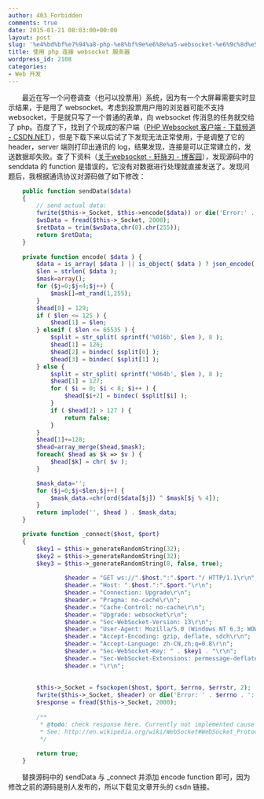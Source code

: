 ```yaml
---
author: 403 Forbidden
comments: true
date: 2015-01-21 08:03:00+00:00
layout: post
slug: '%e4%bd%bf%e7%94%a8-php-%e8%bf%9e%e6%8e%a5-websocket-%e6%9c%8d%e5%8a%a1%e5%99%a8'
title: 使用 php 连接 websocket 服务器
wordpress_id: 2108
categories:
- Web 开发
---
```

　　最近在写一个问卷调查（也可以投票用）系统，因为有一个大屏幕需要实时显示结果，于是用了 websocket。考虑到投票用户用的浏览器可能不支持 websocket，于是就只写了一个普通的表单，向 websocket 传消息的任务就交给了 php。百度了下，找到了个现成的客户端（[PHP Websocket 客户端 - 下载频道 - CSDN.NET](http://download.csdn.net/download/byjlwaa/5389173)），但是下载下来以后试了下发现无法正常使用，于是调整了它的 header，server 端则打印出通讯的 log，结果发现，连接是可以正常建立的，发送数据却失败。查了下资料（[关于websocket - 轩脉刃 - 博客园](http://www.cnblogs.com/yjf512/archive/2013/03/11/2953483.html)），发现源码中的 senddata 的 function 是错误的，它没有对数据进行处理就直接发送了。发现问题后，我根据通讯协议对源码做了如下修改：
```php
	public function sendData($data)
	{
		// send actual data:
		fwrite($this->_Socket, $this->encode($data)) or die('Error:' . $errno . ':' . $errstr);
		$wsData = fread($this->_Socket, 2000);
		$retData = trim($wsData,chr(0).chr(255));        
		return $retData;
	}
 
    private function encode( $data ) {
        $data = is_array( $data ) || is_object( $data ) ? json_encode( $data ) : (string) $data;
        $len = strlen( $data );
        $mask=array();
        for ($j=0;$j<4;$j++) {
            $mask[]=mt_rand(1,255);
        }
        $head[0] = 129;
        if ( $len <= 125 ) {
            $head[1] = $len;
        } elseif ( $len <= 65535 ) {
            $split = str_split( sprintf('%016b', $len ), 8 );
            $head[1] = 126;
            $head[2] = bindec( $split[0] );
            $head[3] = bindec( $split[1] );
        } else {
            $split = str_split( sprintf('%064b', $len ), 8 );
            $head[1] = 127;
            for ( $i = 0; $i < 8; $i++ ) {
                $head[$i+2] = bindec( $split[$i] );
            }
            if ( $head[2] > 127 ) {
                return false;
            }
        }
        $head[1]+=128;
        $head=array_merge($head,$mask);
        foreach( $head as $k => $v ) {
            $head[$k] = chr( $v );
        }

        $mask_data='';
        for ($j=0;$j<$len;$j++) {
            $mask_data.=chr(ord($data[$j]) ^ $mask[$j % 4]);
        }
        return implode('', $head ) . $mask_data;
    }

	private function _connect($host, $port)
	{
		$key1 = $this->_generateRandomString(32);
		$key2 = $this->_generateRandomString(32);
		$key3 = $this->_generateRandomString(8, false, true);		
 
                $header = "GET ws://".$host.":".$port."/ HTTP/1.1\r\n";
                $header.= "Host: ".$host.":".$port."\r\n";
                $header.= "Connection: Upgrade\r\n";
                $header.= "Pragma: no-cache\r\n";
                $header.= "Cache-Control: no-cache\r\n";
                $header.= "Upgrade: websocket\r\n";
                $header.= "Sec-WebSocket-Version: 13\r\n";
                $header.= "User-Agent: Mozilla/5.0 (Windows NT 6.3; WOW64) AppleWebKit/537.36 (KHTML, like Gecko) Chrome/39.0.2171.95 Safari/537.36\r\n";
                $header.= "Accept-Encoding: gzip, deflate, sdch\r\n";
                $header.= "Accept-Language: zh-CN,zh;q=0.8\r\n";
                $header.= "Sec-WebSocket-Key: " . $key1 . "\r\n";
                $header.= "Sec-WebSocket-Extensions: permessage-deflate; client_max_window_bits\r\n";
                $header.= "\r\n";
 
 
		$this->_Socket = fsockopen($host, $port, $errno, $errstr, 2); 
		fwrite($this->_Socket, $header) or die('Error: ' . $errno . ':' . $errstr); 
		$response = fread($this->_Socket, 2000);
 
		/**
		 * @todo: check response here. Currently not implemented cause "2 key handshake" is already deprecated.
		 * See: http://en.wikipedia.org/wiki/WebSocket#WebSocket_Protocol_Handshake
		 */		
 
		return true;
	}
```

　　替换源码中的 sendData 与 _connect 并添加 encode function 即可，因为修改之前的源码是别人发布的，所以下载见文章开头的 csdn 链接。
